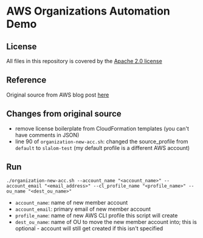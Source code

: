 # AWS Organizations Automation Demo

## License

All files in this repository is covered by the [Apache 2.0 license](LICENSE.txt)

## Reference

Original source from AWS blog post [here](https://aws.amazon.com/blogs/security/how-to-use-aws-organizations-to-automate-end-to-end-account-creation/)

## Changes from original source

* remove license boilerplate from CloudFormation templates (you can't have comments in JSON)
* line 90 of `organization-new-acc.sh`: changed the source_profile from `default` to `slalom-test` (my default profile is a different AWS account)

## Run

```
./organization-new-acc.sh --account_name "<account_name>" --account_email "<email_address>" --cl_profile_name "<profile_name>" --ou_name "<dest_ou_name>"
```

* `account_name`: name of new member account
* `account_email`: primary email of new member account
* `profile_name`: name of new AWS CLI profile this script will create
* `dest_ou_name`: name of OU to move the new member account into; this is optional - account will still get created if this isn't specified

